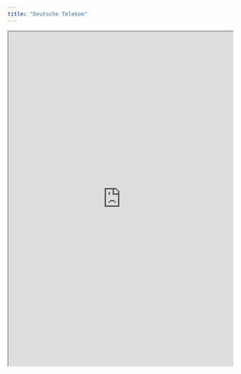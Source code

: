 ```yaml
---
title: "Deutsche Telekom"
---
```




<iframe height="750" width="100%" src="https://ewelton.github.io/ktest/wiki.html#Deutsche%20Telekom"></iframe>
